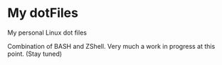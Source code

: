 # My dotFiles
My personal Linux dot files

Combination of BASH and ZShell. Very much a work in progress at this point. (Stay tuned)
